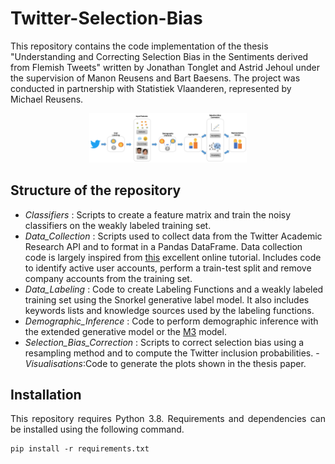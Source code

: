 # Twitter-Selection-Bias


This repository contains the code implementation of the thesis "Understanding and Correcting Selection Bias in the Sentiments derived from Flemish Tweets" written by Jonathan Tonglet and Astrid Jehoul under the supervision of Manon Reusens and Bart Baesens. The project was conducted in partnership with Statistiek Vlaanderen, represented by Michael Reusens.

<p align="center">
  <img width="50%" src="img/process.PNG" alt="header" />
</p>


## Structure of the repository

- *Classifiers* :  Scripts to create a feature matrix and  train the noisy classifiers on the weakly labeled training set.
- *Data_Collection* : Scripts used to collect data from the Twitter Academic Research API and to format in a Pandas DataFrame. Data collection code is largely inspired from [this](https://towardsdatascience.com/an-extensive-guide-to-collecting-tweets-from-twitter-api-v2-for-academic-research-using-python-3-518fcb71df2a) excellent online tutorial. Includes code to identify active user accounts, perform a train-test split and remove company accounts from the training set.
- *Data_Labeling* : Code to create Labeling Functions and a weakly labeled training set using the Snorkel generative label model. It also includes keywords lists and knowledge sources used by the labeling functions.
- *Demographic_Inference* : Code to perform demographic inference with the extended generative model  or the [M3](https://github.com/euagendas/m3inference) model.
- *Selection_Bias_Correction* : Scripts to correct selection bias using a resampling method and to compute the Twitter inclusion probabilities.
-*Visualisations*:Code to generate the plots shown in the thesis paper.

## Installation

<p align="justify">
This repository requires Python 3.8. Requirements and dependencies can be installed using the following command.
  
 ```
 pip install -r requirements.txt
 ```
  </p>
